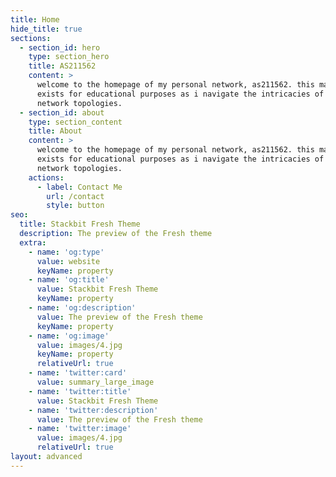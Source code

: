```yaml
---
title: Home
hide_title: true
sections:
  - section_id: hero
    type: section_hero
    title: AS211562
    content: >
      welcome to the homepage of my personal network, as211562. this mainly
      exists for educational purposes as i navigate the intricacies of advanced
      network topologies.
  - section_id: about
    type: section_content
    title: About
    content: >
      welcome to the homepage of my personal network, as211562. this mainly
      exists for educational purposes as i navigate the intricacies of advanced
      network topologies.
    actions:
      - label: Contact Me
        url: /contact
        style: button
seo:
  title: Stackbit Fresh Theme
  description: The preview of the Fresh theme
  extra:
    - name: 'og:type'
      value: website
      keyName: property
    - name: 'og:title'
      value: Stackbit Fresh Theme
      keyName: property
    - name: 'og:description'
      value: The preview of the Fresh theme
      keyName: property
    - name: 'og:image'
      value: images/4.jpg
      keyName: property
      relativeUrl: true
    - name: 'twitter:card'
      value: summary_large_image
    - name: 'twitter:title'
      value: Stackbit Fresh Theme
    - name: 'twitter:description'
      value: The preview of the Fresh theme
    - name: 'twitter:image'
      value: images/4.jpg
      relativeUrl: true
layout: advanced
---
```

